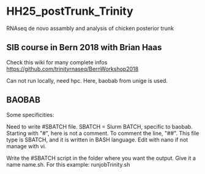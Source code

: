 # HH25_postTrunk_Trinity
RNAseq de novo assambly and analysis of chicken posterior trunk


## SIB course in Bern 2018 with Brian Haas
Check this wiki for many complete infos https://github.com/trinityrnaseq/BernWorkshop2018

Can not run locally, need hpc. Here, baobab from unige is used.

## BAOBAB

Some specificities:

Need to write #SBATCH file. SBATCH = Slurm BATCH, specific to baobab. Starting with "#", here is not a comment. To comment the line, "##". This file type is SBATCH, and it is written in BASH language.
Edit with nano if not manage with vi.

Write the #SBATCH script in the folder where you want the output. Give it a name name.sh. For this example: runjobTrinity.sh

